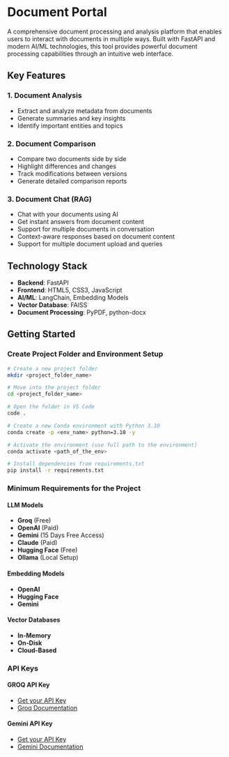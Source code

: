 # Document Portal

A comprehensive document processing and analysis platform that enables users to interact with documents in multiple ways. Built with FastAPI and modern AI/ML technologies, this tool provides powerful document processing capabilities through an intuitive web interface.

## Key Features

### 1. Document Analysis
- Extract and analyze metadata from documents
- Generate summaries and key insights
- Identify important entities and topics

### 2. Document Comparison
- Compare two documents side by side
- Highlight differences and changes
- Track modifications between versions
- Generate detailed comparison reports

### 3. Document Chat (RAG)
- Chat with your documents using AI
- Get instant answers from document content
- Support for multiple documents in conversation
- Context-aware responses based on document content
- Support for multiple document upload and queries

## Technology Stack
- **Backend**: FastAPI
- **Frontend**: HTML5, CSS3, JavaScript
- **AI/ML**: LangChain, Embedding Models
- **Vector Database**: FAISS
- **Document Processing**: PyPDF, python-docx

## Getting Started

### Create Project Folder and Environment Setup

```bash
# Create a new project folder
mkdir <project_folder_name>

# Move into the project folder
cd <project_folder_name>

# Open the folder in VS Code
code .

# Create a new Conda environment with Python 3.10
conda create -p <env_name> python=3.10 -y

# Activate the environment (use full path to the environment)
conda activate <path_of_the_env>

# Install dependencies from requirements.txt
pip install -r requirements.txt
```

### Minimum Requirements for the Project

#### LLM Models
- **Groq** (Free)
- **OpenAI** (Paid)
- **Gemini** (15 Days Free Access)
- **Claude** (Paid)
- **Hugging Face** (Free)
- **Ollama** (Local Setup)

#### Embedding Models
- **OpenAI**
- **Hugging Face**
- **Gemini**

#### Vector Databases
- **In-Memory**
- **On-Disk**
- **Cloud-Based**

### API Keys

#### GROQ API Key
- [Get your API Key](https://console.groq.com/keys)  
- [Groq Documentation](https://console.groq.com/docs/overview)

#### Gemini API Key
- [Get your API Key](https://aistudio.google.com/apikey)  
- [Gemini Documentation](https://ai.google.dev/gemini-api/docs/models)